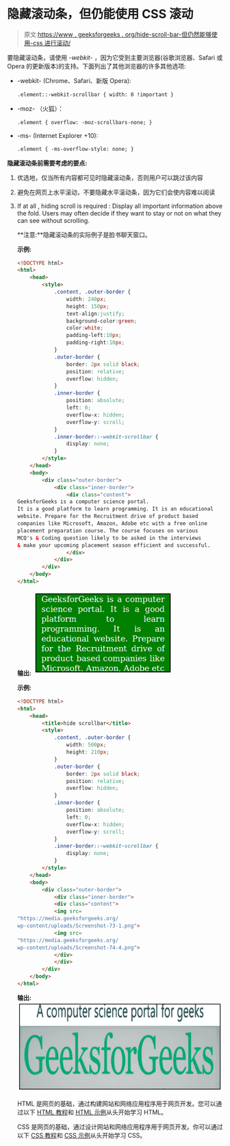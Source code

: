 # 隐藏滚动条，但仍能使用 CSS 滚动

> 原文:[https://www . geeksforgeeks . org/hide-scroll-bar-但仍然能够使用-css 进行滚动/](https://www.geeksforgeeks.org/hide-scroll-bar-but-while-still-being-able-to-scroll-using-css/)

要隐藏滚动条，请使用 *-webkit-* ，因为它受到主要浏览器(谷歌浏览器、Safari 或 Opera 的更新版本)的支持。下面列出了其他浏览器的许多其他选项:

*   -webkit- (Chrome、Safari、新版 Opera):

    ```html
    .element::-webkit-scrollbar { width: 0 !important }
    ```

*   -moz- （火狐）：

    ```html
    .element { overflow: -moz-scrollbars-none; }
    ```

*   -ms- (Internet Explorer +10):

    ```html
    .element { -ms-overflow-style: none; }
    ```

**隐藏滚动条前需要考虑的要点:**

1.  优选地，仅当所有内容都可见时隐藏滚动条，否则用户可以跳过该内容
2.  避免在网页上水平滚动，不要隐藏水平滚动条，因为它们会使内容难以阅读
3.  If at all , hiding scroll is required : Display all important information above the fold. Users may often decide if they want to stay or not on what they can see without scrolling.

    **注意:**隐藏滚动条的实际例子是脸书聊天窗口。

    **示例:**

    ```html
    <!DOCTYPE html>
    <html>
        <head>
            <style>
                .content, .outer-border {
                    width: 240px;
                    height: 150px;
                    text-align:justify;
                    background-color:green;
                    color:white;
                    padding-left:10px;
                    padding-right:10px;
                }
                .outer-border {
                    border: 2px solid black;
                    position: relative;
                    overflow: hidden;
                }
                .inner-border {
                    position: absolute;
                    left: 0;
                    overflow-x: hidden;
                    overflow-y: scroll;
                }
                .inner-border::-webkit-scrollbar {
                    display: none;
                }
            </style>
        </head>
        <body>
            <div class="outer-border">
                <div class="inner-border">
                    <div class="content">
    GeeksforGeeks is a computer science portal. 
    It is a good platform to learn programming. It is an educational 
    website. Prepare for the Recruitment drive of product based 
    companies like Microsoft, Amazon, Adobe etc with a free online
    placement preparation course. The course focuses on various 
    MCQ's & Coding question likely to be asked in the interviews 
    & make your upcoming placement season efficient and successful. 
                    </div>
                </div>
            </div>
        </body>
    </html>                    
    ```

    **输出:**
    ![hide scrollbar](img/2f8b3ed25509d90ff7a1be7c18128fd6.png)

    **示例:**

    ```html
    <!DOCTYPE html>
    <html>
        <head>
            <title>hide scrollbar</title>
            <style>
                .content, .outer-border {
                    width: 500px;
                    height: 210px;
                }
                .outer-border {
                    border: 2px solid black;
                    position: relative;
                    overflow: hidden;
                }
                .inner-border {
                    position: absolute;
                    left: 0;
                    overflow-x: hidden;
                    overflow-y: scroll;
                }
                .inner-border::-webkit-scrollbar {
                    display: none;
                }
            </style>
        </head>
        <body>
            <div class="outer-border">
                <div class="inner-border">
                <div class="content">
                <img src=
    "https://media.geeksforgeeks.org/
    wp-content/uploads/Screenshot-73-1.png">
                <img src=
    "https://media.geeksforgeeks.org/
    wp-content/uploads/Screenshot-74-4.png">
                </div>
                </div>
            </div>
        </body>
    </html>                    
    ```

    **输出:**
    ![hide scrollbar](img/79950588f8057d3fc745eaeab3181213.png)

    HTML 是网页的基础，通过构建网站和网络应用程序用于网页开发。您可以通过以下 [HTML 教程](https://www.geeksforgeeks.org/html-tutorials/)和 [HTML 示例](https://www.geeksforgeeks.org/html-examples/)从头开始学习 HTML。

    CSS 是网页的基础，通过设计网站和网络应用程序用于网页开发。你可以通过以下 [CSS 教程](https://www.geeksforgeeks.org/css-tutorials/)和 [CSS 示例](https://www.geeksforgeeks.org/css-examples/)从头开始学习 CSS。